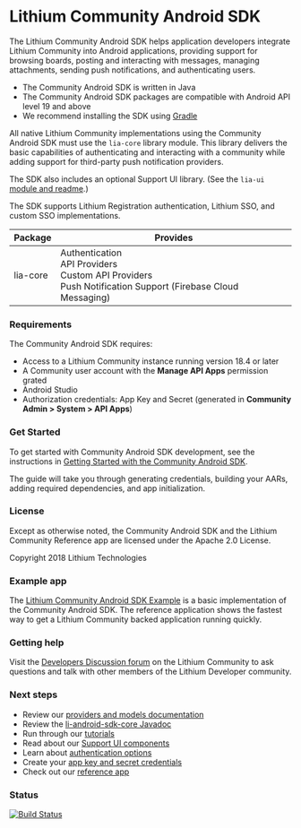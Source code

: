 
# Lithium Community Android SDK

The Lithium Community Android SDK helps application developers integrate Lithium Community into Android applications, providing support for browsing boards, posting and interacting with messages, managing attachments, sending push notifications, and authenticating users.

* The Community Android SDK is written in Java
* The Community Android SDK packages are compatible with Android API level 19 and above
* We recommend installing the SDK using [Gradle](https://gradle.org/)

All native Lithium Community implementations using the Community Android SDK must use the `lia-core` library module. This library delivers the basic capabilities of authenticating and interacting with a community while adding support for third-party push notification providers.

The SDK also includes an optional Support UI library. (See the `lia-ui` [module and readme](https://github.com/lithiumtech/lia-sdk-android/tree/master/lia-ui).)

The SDK supports Lithium Registration authentication, Lithium SSO, and custom SSO implementations.

| Package | Provides |
| ------- | -------- |
| lia-core | Authentication<br>API Providers<br>Custom API Providers<br>Push Notification Support (Firebase Cloud Messaging) |

### Requirements

The Community Android SDK requires:

* Access to a Lithium Community instance running version 18.4 or later
* A Community user account with the **Manage API Apps** permission grated
* Android Studio
* Authorization credentials: App Key and Secret (generated in **Community Admin > System > API Apps**)

### Get Started

To get started with Community Android SDK development, see the instructions in [Getting Started with the Community Android SDK](https://github.com/lithiumtech/lia-sdk-android/wiki/Getting-Started-with-the-Community-Android-SDK).

The guide will take you through generating credentials, building your AARs, adding required dependencies, and app initialization.

### License

Except as otherwise noted, the Community Android SDK and the Lithium Community Reference app are licensed under the Apache 2.0 License.

Copyright 2018 Lithium Technologies

### Example app

The [Lithium Community Android SDK Example](https://github.com/lithiumtech/lia-sdk-android/tree/master/lia-demo/) is a basic implementation of the Community Android SDK. The reference application shows the fastest way to get a Lithium Community backed application running quickly.

### Getting help

Visit the [Developers Discussion forum](https://community.lithium.com/t5/Developers-Discussion/bd-p/studio) on the Lithium Community to ask questions and talk with other members of the Lithium Developer community.

### Next steps

* Review our [providers and models documentation](https://github.com/lithiumtech/lia-sdk-android/wiki/Community-Android-SDK-API-providers)
* Review the [li-android-sdk-core Javadoc](https://lithiumtech.github.io/lia-sdk-android/)
* Run through our [tutorials](https://github.com/lithiumtech/lia-sdk-android/wiki/Tutorials)
* Read about our [Support UI components](https://github.com/lithiumtech/lia-sdk-android/wiki/Community-Android-SDK-UI-components)
* Learn about [authentication options](https://github.com/lithiumtech//lia-sdk-android/wiki/Authentication-with-the-Community-Android-SDK)
* Create your [app key and secret credentials](https://github.com/lithiumtech//lia-sdk-android/wiki/Getting-Started-with-the-Community-Android-SDK#get-app-credentials)
* Check out our [reference app](https://github.com/lithiumtech//lia-sdk-android/tree/master/lia-demo)

### Status

[![Build Status](https://travis-ci.org/lithiumtech/li-android-sdk-core.svg?branch=dev)](https://travis-ci.org/lithiumtech/li-android-sdk-core)

